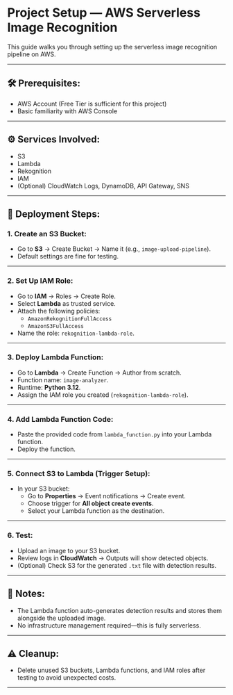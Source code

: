 # Project Setup — AWS Serverless Image Recognition

This guide walks you through setting up the serverless image recognition pipeline on AWS.

---

## 🛠️ Prerequisites:
- AWS Account (Free Tier is sufficient for this project)
- Basic familiarity with AWS Console

---

## ⚙️ Services Involved:
- S3
- Lambda
- Rekognition
- IAM
- (Optional) CloudWatch Logs, DynamoDB, API Gateway, SNS

---

## 🚀 Deployment Steps:

### 1. Create an S3 Bucket:
- Go to **S3** → Create Bucket → Name it (e.g., `image-upload-pipeline`).
- Default settings are fine for testing.

---

### 2. Set Up IAM Role:
- Go to **IAM** → Roles → Create Role.
- Select **Lambda** as trusted service.
- Attach the following policies:
  - `AmazonRekognitionFullAccess`
  - `AmazonS3FullAccess`
- Name the role: `rekognition-lambda-role`.

---

### 3. Deploy Lambda Function:
- Go to **Lambda** → Create Function → Author from scratch.
- Function name: `image-analyzer`.
- Runtime: **Python 3.12**.
- Assign the IAM role you created (`rekognition-lambda-role`).

---

### 4. Add Lambda Function Code:
- Paste the provided code from `lambda_function.py` into your Lambda function.
- Deploy the function.

---

### 5. Connect S3 to Lambda (Trigger Setup):
- In your S3 bucket:
  - Go to **Properties** → Event notifications → Create event.
  - Choose trigger for **All object create events**.
  - Select your Lambda function as the destination.

---

### 6. Test:
- Upload an image to your S3 bucket.
- Review logs in **CloudWatch** → Outputs will show detected objects.
- (Optional) Check S3 for the generated `.txt` file with detection results.

---

## 📝 Notes:
- The Lambda function auto-generates detection results and stores them alongside the uploaded image.
- No infrastructure management required—this is fully serverless.

---

## ⚠️ Cleanup:
- Delete unused S3 buckets, Lambda functions, and IAM roles after testing to avoid unexpected costs.

---

